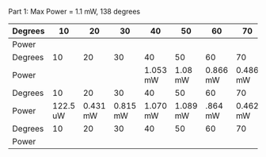 Part 1: Max Power = 1.1 mW, 138 degrees

| Degrees | 10       | 20       | 30       | 40       | 50       | 60       | 70       | 80       | 90       |      |
| ------- | -------- | -------- | -------- | -------- | -------- | -------- | -------- | -------- | -------- | ---- |
| Power   |          |          |          |          |          |          |          |          |          |      |
| Degrees | 10       | 20       | 30       | 40       | 50       | 60       | 70       | 80       | 90       | +90  |
| Power   |          |          |          | 1.053 mW | 1.08 mW  | 0.866 mW | 0.486 mW | 156.6 uW | 1.786 uW |      |
| Degrees | 10       | 20       | 30       | 40       | 50       | 60       | 70       | 80       | 90       | +180 |
| Power   | 122.5 uW | 0.431 mW | 0.815 mW | 1.070 mW | 1.089 mW | .864 mW  | 0.462 mW | 140.8 uW | 0.755 uW |      |
| Degrees | 10       | 20       | 30       | 40       | 50       | 60       | 70       | 80       | 90       | +270 |
| Power   |          |          |          |          |          |          |          |          |          |      |
